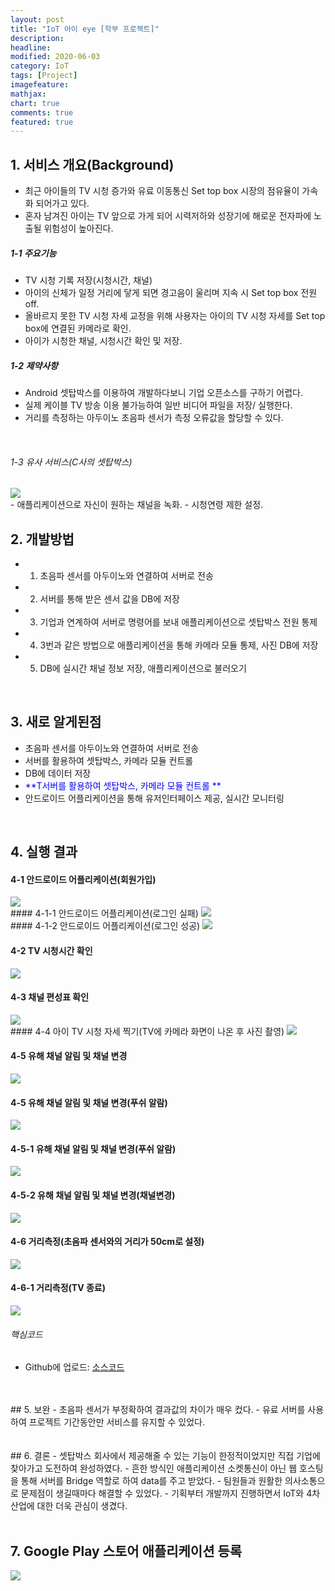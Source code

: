 ```yaml
---
layout: post
title: "IoT 아이 eye [학부 프로젝트]"     
description: 
headline:
modified: 2020-06-03
category: IoT
tags: [Project]
imagefeature:
mathjax:
chart: true
comments: true
featured: true
---
```


## 1. 서비스 개요(Background)   
- 최근 아이들의 TV 시청 증가와 유료 이동통신 Set top box 시장의 점유율이 가속화 되어가고 있다. <br>
- 혼자 남겨진 아이는 TV 앞으로 가게 되어 시력저하와 성장기에 해로운 전자파에 노출될 위험성이 높아진다.<br>

##### 1-1 주요기능
- TV 시청 기록 저장(시청시간, 채널)
- 아이의 신체가 일정 거리에 닿게 되면 경고음이 울리며 지속 시 Set top box 전원 off.<br>
- 올바르지 못한 TV 시청 자세 교정을 위해 사용자는 아이의 TV 시청 자세를 Set top box에 연결된 카메라로 확인.<br>
- 아이가 시청한 채널, 시청시간 확인 및 저장.

##### 1-2 제약사항
- Android 셋탑박스를 이용하여 개발하다보니 기업 오픈소스를 구하기 어렵다.<br>
- 실제 케이블 TV 방송 이용 불가능하여 일반 비디어 파일을 저장/ 실행한다.<br>
- 거리를 측정하는 아두이노 초음파 센서가 측정 오류값을 할당할 수 있다.
<br>

###### 1-3 유사 서비스(C사의 셋탑박스)    
<img src="{{ site.url }}/images/cjbox.jpg">  
<br>
- 애플리케이션으로 자신이 원하는 채널을 녹화.   
- 시청연령 제한 설정.<br>

## 2. 개발방법  
- 1. 초음파 센서를 아두이노와 연결하여 서버로 전송     
- 2. 서버를 통해 받은 센서 값을 DB에 저장    
- 3. 기업과 연계하여 서버로 명령어를 보내 애플리케이션으로 셋탑박스 전원 통제
- 4. 3번과 같은 방법으로 애플리케이션을 통해 카메라 모듈 통제, 사진 DB에 저장
- 5. DB에 실시간 채널 정보 저장, 애플리케이션으로 불러오기
<br>

## 3. 새로 알게된점
- 초음파 센서를 아두이노와 연결하여 서버로 전송     
- 서버를 활용하여 셋탑박스, 카메라 모듈 컨트롤    
- DB에 데이터 저장
- <span style="color:blue"> **T서버를 활용하여 셋탑박스, 카메라 모듈 컨트롤 **</span>  
- 안드로이드 어플리케이션을 통해 유저인터페이스 제공, 실시간 모니터링  
<br>

  
## 4. 실행 결과
#### 4-1 안드로이드 어플리케이션(회원가입)
<img src="{{ site.url }}/images/kotlogin.jpg">  
<br>
#### 4-1-1 안드로이드 어플리케이션(로그인 실패)
<img src="{{ site.url }}/images/logfail.jpg">  
<br>
#### 4-1-2 안드로이드 어플리케이션(로그인 성공)
<img src="{{ site.url }}/images/logsuccess.jpg">  
<br>

#### 4-2 TV 시청시간 확인
<img src="{{ site.url }}/images/tvwatchtime.jpg">  
<br>

#### 4-3 채널 편성표 확인
<img src="{{ site.url }}/images/channellist.jpg">  
<br>
#### 4-4 아이 TV 시청 자세 찍기(TV에 카메라 화면이 나온 후 사진 촬영)
<img src="{{ site.url }}/images/takingTVphoto.jpg"> 

#### 4-5 유해 채널 알림 및 채널 변경 
<img src="{{ site.url }}/images/takingTVphoto.jpg"> 

#### 4-5 유해 채널 알림 및 채널 변경(푸쉬 알람)
<img src="{{ site.url }}/images/settingTV.jpg"> 

#### 4-5-1 유해 채널 알림 및 채널 변경(푸쉬 알람)
<img src="{{ site.url }}/images/TValarm.jpg"> 

#### 4-5-2 유해 채널 알림 및 채널 변경(채널변경)
<img src="{{ site.url }}/images/chang_channel.jpg"> 


#### 4-6 거리측정(초음파 센서와의 거리가 50cm로 설정)
<img src="{{ site.url }}/images/distance_sensor.jpg"> 

#### 4-6-1 거리측정(TV 종료)
<img src="{{ site.url }}/images/TVoff.jpg"> 

###### 핵심코드
- Github에 업로드: [소스코드]("https://github.com/DoHyunChoi?tab=repositories")
<br>
<br>
## 5. 보완   
- 초음파 센서가 부정확하여 결과값의 차이가 매우 컸다.  
- 유료 서버를 사용하여 프로젝트 기간동안만 서비스를 유지할 수 있었다.<br>
<br>
<br>
## 6. 결론   
- 셋탑박스 회사에서 제공해줄 수 있는 기능이 한정적이었지만 직접 기업에 찾아가고 도전하여 완성하였다.
- 흔한 방식인 애플리케이션 소켓통신이 아닌 웹 호스팅을 통해 서버를 Bridge 역할로 하여 data를 주고 받았다.
- 팀원들과 원활한 의사소통으로 문제점이 생길때마다 해결할 수 있었다.
- 기획부터 개발까지 진행하면서 IoT와 4차산업에 대한 더욱 관심이 생겼다.<br>
<br>

## 7. Google Play 스토어 애플리케이션 등록
<img src="{{ site.url }}/images/app_enrolment.jpg">  
<br>
